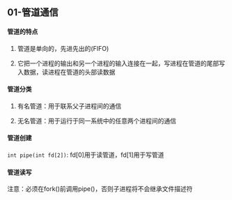 01-管道通信
----------

#### 管道的特点
1. 管道是单向的，先进先出的(FIFO)

2. 它把一个进程的输出和另一个进程的输入连接在一起，写进程在管道的尾部写入数据，读进程在管道的头部读数据

#### 管道分类
1. 有名管道：用于联系父子进程间的通信

2. 无名管道：用于运行于同一系统中的任意两个进程间的通信

#### 管道创建
```int pipe(int fd[2])```: fd[0]用于读管道，fd[1]用于写管道

#### 管道读写
注意：必须在fork()前调用pipe()，否则子进程将不会继承文件描述符
